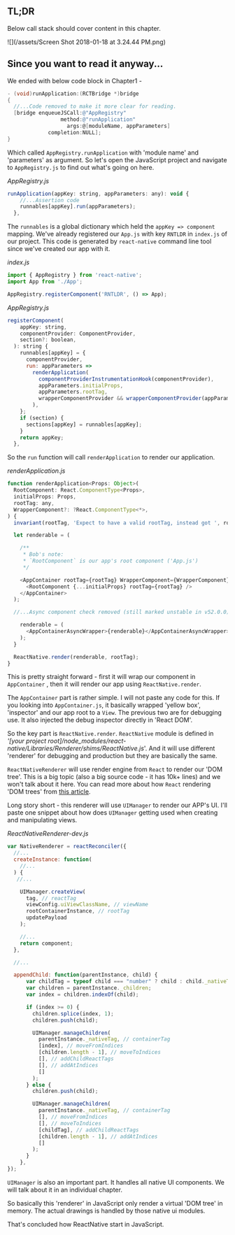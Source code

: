## TL;DR

Below call stack should cover content in this chapter.

![](/assets/Screen Shot 2018-01-18 at 3.24.44 PM.png)

## Since you want to read it anyway...

We ended with below code block in Chapter1 -

```objectivec
- (void)runApplication:(RCTBridge *)bridge
{
  //...Code removed to make it more clear for reading.
  [bridge enqueueJSCall:@"AppRegistry"
                 method:@"runApplication"
                   args:@[moduleName, appParameters]
             completion:NULL];
}
```

Which called `AppRegistry.runApplication` with 'module name' and 'parameters' as argument. So let's open the JavaScript project and navigate to `AppRegistry.js` to find out what's going on here.

_AppRegistry.js_

```js
runApplication(appKey: string, appParameters: any): void {
    //...Assertion code
    runnables[appKey].run(appParameters);
  },
```

The `runnables` is a global dictionary which held the `appKey => component` mapping. We've already registered our `App.js` with key `RNTLDR` in `index.js` of our project. This code is generated by `react-native` command line tool since we've created our app with it.

_index.js_

```js
import { AppRegistry } from 'react-native';
import App from './App';

AppRegistry.registerComponent('RNTLDR', () => App);
```

_AppRegistry.js_

```js
registerComponent(
    appKey: string,
    componentProvider: ComponentProvider,
    section?: boolean,
  ): string {
    runnables[appKey] = {
      componentProvider,
      run: appParameters =>
        renderApplication(
          componentProviderInstrumentationHook(componentProvider),
          appParameters.initialProps,
          appParameters.rootTag,
          wrapperComponentProvider && wrapperComponentProvider(appParameters),
        ),
    };
    if (section) {
      sections[appKey] = runnables[appKey];
    }
    return appKey;
  },
```

So the `run` function will call `renderApplication` to render our application.

_renderApplication.js_

```js
function renderApplication<Props: Object>(
  RootComponent: React.ComponentType<Props>,
  initialProps: Props,
  rootTag: any,
  WrapperComponent?: ?React.ComponentType<*>,
) {
  invariant(rootTag, 'Expect to have a valid rootTag, instead got ', rootTag);

  let renderable = (

    /**
     * Bob's note:
     * `RootComponent` is our app's root component ('App.js')
     */

    <AppContainer rootTag={rootTag} WrapperComponent={WrapperComponent}>
      <RootComponent {...initialProps} rootTag={rootTag} />
    </AppContainer>
  );

  //...Async component check removed (still marked unstable in v52.0.0)

    renderable = (
      <AppContainerAsyncWrapper>{renderable}</AppContainerAsyncWrapper>
    );
  }

  ReactNative.render(renderable, rootTag);
}
```

This is pretty straight forward - first it will wrap our component in `AppContainer` , then it will render our app using `ReactNative.render`.

The `AppContainer` part is rather simple. I will not paste any code for this. If you looking into `AppContainer.js`, it basically wrapped 'yellow box', 'inspector' and our app root to a `View`. The previous two are for debugging use. It also injected the debug inspector directly in 'React DOM'.

So the key part is `ReactNative.render`. `ReactNative` module is defined in _'\[your project root\]/node\_modules/react-native/Libraries/Renderer/shims/ReactNative.js_'. And it will use different 'renderer' for debugging and production but they are basically the same.

`ReactNativeRenderer` will use render engine from `React` to render our 'DOM tree'. This is a big topic \(also a big source code - it has 10k+ lines\) and we won't talk about it here. You can read more about how `React` rendering 'DOM trees' from [this article](https://github.com/acdlite/react-fiber-architecture).

Long story short - this renderer will use `UIManager` to render our APP's UI. I'll paste one snippet about how does `UIManager` getting used when creating and manipulating views.

_ReactNativeRenderer-dev.js_

```js
var NativeRenderer = reactReconciler({
  //...
  createInstance: function(
    //...
  ) {
   //...

    UIManager.createView(
      tag, // reactTag
      viewConfig.uiViewClassName, // viewName
      rootContainerInstance, // rootTag
      updatePayload
    );

    //...
    return component;
  },

  //...

  appendChild: function(parentInstance, child) {
      var childTag = typeof child === "number" ? child : child._nativeTag;
      var children = parentInstance._children;
      var index = children.indexOf(child);

      if (index >= 0) {
        children.splice(index, 1);
        children.push(child);

        UIManager.manageChildren(
          parentInstance._nativeTag, // containerTag
          [index], // moveFromIndices
          [children.length - 1], // moveToIndices
          [], // addChildReactTags
          [], // addAtIndices
          []
        );
      } else {
        children.push(child);

        UIManager.manageChildren(
          parentInstance._nativeTag, // containerTag
          [], // moveFromIndices
          [], // moveToIndices
          [childTag], // addChildReactTags
          [children.length - 1], // addAtIndices
          []
        );
      }
    },
});
```

`UIManager` is also an important part. It handles all native UI components. We will talk about it in an individual chapter.

So basically this 'renderer' in JavaScript only render a virtual 'DOM tree' in memory. The actual drawings is handled by those native ui modules.

That's concluded how ReactNative start in JavaScript.

